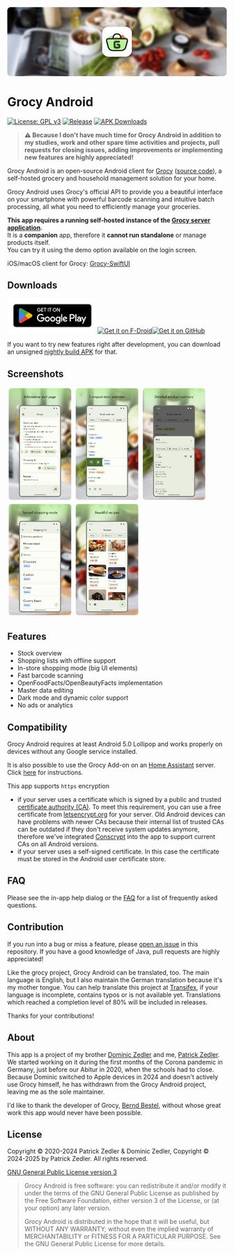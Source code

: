 <img src="assets/header.png" />

# Grocy Android

[![License: GPL v3](https://img.shields.io/badge/License-GPLv3-blue.svg)](https://www.gnu.org/licenses/gpl-3.0)  [![Release](https://img.shields.io/github/v/release/patzly/grocy-android?label=Release)](https://github.com/patzly/grocy-android/releases)  [![APK Downloads](https://img.shields.io/github/downloads/patzly/grocy-android/total.svg?label=APK%20Downloads)](https://github.com/patzly/grocy-android/releases) 

> **⚠️ Because I don't have much time for Grocy Android in addition to my studies, work and other spare time activities and projects, pull requests for closing issues, adding improvements or implementing new features are highly appreciated!**

Grocy Android is an open-source Android client for [Grocy](https://grocy.info/) ([source code](https://github.com/grocy/grocy)), a self-hosted grocery and household management solution for your home.

Grocy Android uses Grocy's official API to provide you a beautiful interface on your smartphone with powerful barcode scanning and intuitive batch processing, all what you need to efficiently manage your groceries.

**This app requires a running self-hosted instance of the [Grocy server application](https://grocy.info/).**  
It is a **companion** app, therefore it **cannot run standalone** or manage products itself.  
You can try it using the demo option available on the login screen.

iOS/macOS client for Grocy: [Grocy-SwiftUI](https://github.com/supergeorg/Grocy-SwiftUI)

## Downloads

<a href='https://play.google.com/store/apps/details?id=xyz.zedler.patrick.grocy'><img alt='Get it on Google Play' height="80" src='assets/badge_playstore.png'/></a><a href='https://f-droid.org/de/packages/xyz.zedler.patrick.grocy/'><img alt='Get it on F-Droid' height="80" src='assets/badge_fdroid.png'/></a><a href='https://github.com/patzly/grocy-android/releases'><img alt='Get it on GitHub' height="80" src='assets/badge_github.png'/></a>

If you want to try new features right after development, you can download an unsigned [nightly build APK](https://github.com/patzly/grocy-android/releases/tag/nightly) for that.

## Screenshots

<a href="https://raw.githubusercontent.com/patzly/grocy-android/master/assets/screen1.png"><img src="assets/screen1.png" width="150px"/></a>
<a href="https://raw.githubusercontent.com/patzly/grocy-android/master/assets/screen2.png"><img src="assets/screen2.png" width="150px"/></a>
<a href="https://raw.githubusercontent.com/patzly/grocy-android/master/assets/screen3.png"><img src="assets/screen3.png" width="150px"/></a>
<a href="https://raw.githubusercontent.com/patzly/grocy-android/master/assets/screen4.png"><img src="assets/screen4.png" width="150px"/></a>
<a href="https://raw.githubusercontent.com/patzly/grocy-android/master/assets/screen5.png"><img src="assets/screen5.png" width="150px"/></a>

## Features

* Stock overview
* Shopping lists with offline support
* In-store shopping mode (big UI elements)
* Fast barcode scanning
* OpenFoodFacts/OpenBeautyFacts implementation
* Master data editing
* Dark mode and dynamic color support
* No ads or analytics

## Compatibility

Grocy Android requires at least Android 5.0 Lollipop and works properly on devices without any Google service installed.

It is also possible to use the Grocy Add-on on an [Home Assistant](https://www.home-assistant.io/getting-started/) server. Click [here](https://github.com/patzly/grocy-android/blob/master/FAQ.md#user-content-faq4) for instructions.

This app supports `https` encryption
- if your server uses a certificate which is signed by a public and trusted [certificate authority (CA)](https://en.wikipedia.org/wiki/Certificate_authority). To meet this requirement, you can use a free certificate from [letsencrypt.org](https://letsencrypt.org/) for your server. Old Android devices can have problems with newer CAs because their internal list of trusted CAs can be outdated if they don't receive system updates anymore, therefore we've integrated [Conscrypt](https://github.com/google/conscrypt/#readme) into the app to support current CAs on all Android versions.
- if your server uses a self-signed certificate. In this case the certificate must be stored in the Android user certificate store.

## FAQ

Please see the in-app help dialog or the [FAQ](https://github.com/patzly/grocy-android/blob/master/FAQ.md) for a list of frequently asked questions.

## Contribution

If you run into a bug or miss a feature, please [open an issue](https://github.com/patzly/grocy-android/issues) in this repository. If you have a good knowledge of Java, pull requests are highly appreciated!

Like the grocy project, Grocy Android can be translated, too. The main language is English, but I also maintain the German translation because it's my mother tongue.
You can help translate this project at [Transifex](https://app.transifex.com/patzly/grocy-android), if your language is incomplete, contains typos or is not available yet. Translations which reached a completion level of 80% will be included in releases.  

Thanks for your contributions!

## About

This app is a project of my brother [Dominic Zedler](https://github.com/dominiczedler) and me, [Patrick Zedler](https://github.com/patzly). We started working on it during the first months of the Corona pandemic in Germany, just before our Abitur in 2020, when the schools had to close. Because Dominic switched to Apple devices in 2024 and doesn't actively use
Grocy himself, he has withdrawn from the Grocy Android project, leaving me as the sole maintainer.

I'd like to thank the developer of Grocy, [Bernd Bestel](https://berrnd.de/), without whose great work this app would never have been possible.

## License

Copyright &copy; 2020-2024 Patrick Zedler & Dominic Zedler,
Copyright &copy; 2024-2025 by Patrick Zedler. All rights reserved.

[GNU General Public License version 3](https://www.gnu.org/licenses/gpl.txt)

> Grocy Android is free software: you can redistribute it and/or modify it under the terms of the GNU General Public License as published by the Free Software Foundation, either version 3 of the License, or (at your option) any later version.
>
> Grocy Android is distributed in the hope that it will be useful, but WITHOUT ANY WARRANTY; without even the implied warranty of MERCHANTABILITY or FITNESS FOR A PARTICULAR PURPOSE. See the GNU General Public License for more details.
